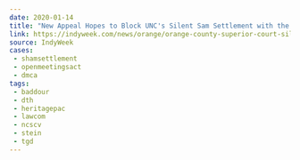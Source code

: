 ```yaml
---
date: 2020-01-14
title: "New Appeal Hopes to Block UNC's Silent Sam Settlement with the Sons of Confederate Veterans"
link: https://indyweek.com/news/orange/orange-county-superior-court-silent-sam-settlement/
source: IndyWeek
cases:
 - shamsettlement
 - openmeetingsact
 - dmca
tags:
 - baddour
 - dth
 - heritagepac
 - lawcom
 - ncscv
 - stein
 - tgd
---
```


